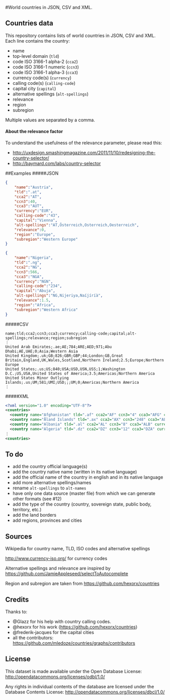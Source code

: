 #World countries in JSON, CSV and XML.
## Countries data
This repository contains lists of world countries in JSON, CSV and XML. Each line contains the country:

 - name
 - top-level domain (`tld`)
 - code ISO 3166-1 alpha-2 (`cca2`)
 - code ISO 3166-1 numeric (`ccn3`)
 - code ISO 3166-1 alpha-3 (`cca3`)
 - currency code(s) (`currency`)
 - calling code(s) (`calling-code`)
 - capital city (`capital`)
 - alternative spellings (`alt-spellings`)
 - relevance
 - region
 - subregion

Multiple values are separated by a comma.

#### About the relevance factor
To understand the usefulness of the relevance parameter, please read this: 
- http://uxdesign.smashingmagazine.com/2011/11/10/redesigning-the-country-selector/
- http://baymard.com/labs/country-selector

##Examples
#####JSON
```json
{
    "name":"Austria",
    "tld":".at",
    "cca2":"AT",
    "ccn3":40,
    "cca3":"AUT",
    "currency":"EUR",
    "calling-code":"43",
    "capital":"Vienna",
    "alt-spellings":"AT,Österreich,Osterreich,Oesterreich",
    "relevance":0,
    "region":"Europe",
    "subregion":"Western Europe"
}

{
    "name":"Nigeria",
    "tld":".ng",
    "cca2":"NG",
    "ccn3":566,
    "cca3":"NGA",
    "currency":"NGN",
    "calling-code":"234",
    "capital":"Abuja",
    "alt-spellings":"NG,Nijeriya,Naíjíríà",
    "relevance":1.5,
    "region":"Africa",
    "subregion":"Western Africa"
}
```
#####CSV
```csv
name;tld;cca2;ccn3;cca3;currency;calling-code;capital;alt-spellings;relevance;region;subregion
⋮
United Arab Emirates;.ae;AE;784;ARE;AED;971;Abu Dhabi;AE,UAE;0;Asia;Western Asia
United Kingdom;.uk;GB;826;GBR;GBP;44;London;GB,Great Britain,England,UK,Wales,Scotland,Northern Ireland;2.5;Europe;Northern Europe
United States;.us;US;840;USA;USD,USN,USS;1;Washington D.C.;US,USA,United States of America;3.5;Americas;Northern America
United States Minor Outlying Islands;.us;UM;581;UMI;USD;;;UM;0;Americas;Northern America
⋮
```
#####XML
```xml
<?xml version="1.0" encoding="UTF-8"?>
<countries>
  <country name="Afghanistan" tld=".af" cca2="AF" ccn3="4" cca3="AFG" currency="AFN" calling-code="93" capital="Kabul" alt-spellings="AF,Afġānistān" relevance="0" region="Asia" subregion="Southern Asia"/>
  <country name="Åland Islands" tld=".ax" cca2="AX" ccn3="248" cca3="ALA" currency="EUR" calling-code="358" capital="Mariehamn" alt-spellings="AX,Aaland,Aland" relevance="0.5" region="Europe" subregion="Northern Europe"/>
  <country name="Albania" tld=".al" cca2="AL" ccn3="8" cca3="ALB" currency="ALL" calling-code="355" capital="Tirana" alt-spellings="AL,Shqipëri,Shqipëria,Shqipnia" relevance="0" region="Europe" subregion="Southern Europe"/>
  <country name="Algeria" tld=".dz" cca2="DZ" ccn3="12" cca3="DZA" currency="DZD" calling-code="213" capital="Algiers" alt-spellings="DZ,al-Jazā'ir" relevance="0" region="Africa" subregion="Northern Africa"/>
⋮
<countries>
```

## To do
 - add the country official language(s)
 - add the country native name (written in its native language)
 - add the official name of the country in english and in its native language
 - add more alternative spellings/names
 - rename `alt-spellings` to `alt-names`
 - have only one data source (master file) from which we can generate other formats (see #12)
 - add the type of the country (country, sovereign state, public body, territory, etc.)
 - add the land borders
 - add regions, provinces and cities


## Sources
Wikipedia for country name, TLD, ISO codes and alternative spellings

http://www.currency-iso.org/ for currency codes

Alternative spellings and relevance are inspired by https://github.com/JamieAppleseed/selectToAutocomplete

Region and subregion are taken from https://github.com/hexorx/countries

## Credits
Thanks to:
 - @Glazz for his help with country calling codes.
 - @hexorx for his work (https://github.com/hexorx/countries)
 - @frederik-jacques for the capital cities
 - all the contributors: https://github.com/mledoze/countries/graphs/contributors

## License
This dataset is made available under the Open Database License:
http://opendatacommons.org/licenses/odbl/1.0/

Any rights in individual contents of the database are licensed under the Database Contents License:
http://opendatacommons.org/licenses/dbcl/1.0/
